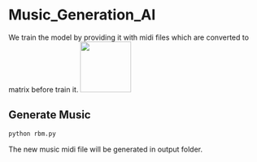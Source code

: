 # Music_Generation_AI

We train the model by providing it with midi files which are converted to matrix before train it.
<img src="Music Generation/Images/Keys.png" width="100" height="100">

## Generate Music

```html
python rbm.py
```
The new music midi file will be generated in output folder.
